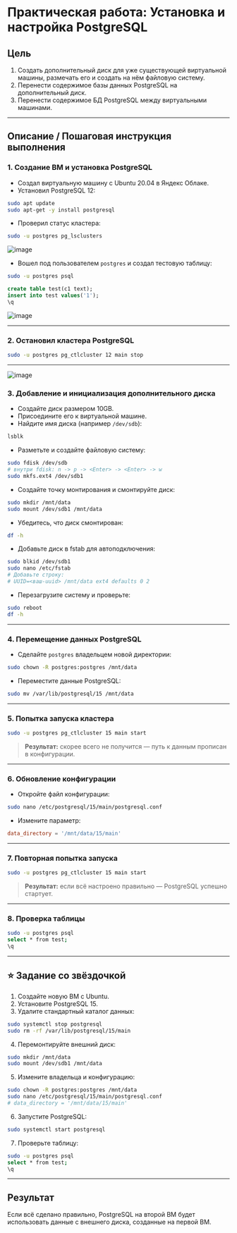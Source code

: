 # Практическая работа: Установка и настройка PostgreSQL

## Цель

1. Создать дополнительный диск для уже существующей виртуальной машины, размечать его и создать на нём файловую систему.  
2. Перенести содержимое базы данных PostgreSQL на дополнительный диск.  
3. Перенести содержимое БД PostgreSQL между виртуальными машинами.

---

## Описание / Пошаговая инструкция выполнения

### 1. Создание ВМ и установка PostgreSQL

- Создал виртуальную машину с Ubuntu 20.04 в Яндекс Облаке.
- Установил PostgreSQL 12:

```bash
sudo apt update
sudo apt-get -y install postgresql
```

- Проверил статус кластера:

```bash
sudo -u postgres pg_lsclusters
```
![image](https://github.com/user-attachments/assets/da99ced1-c875-4ef1-bf4a-642411154b2c)

- Вошел под пользователем `postgres` и создал тестовую таблицу:

```bash
sudo -u postgres psql
```

```sql
create table test(c1 text);
insert into test values('1');
\q
```
![image](https://github.com/user-attachments/assets/3463f73b-0958-4b2b-997b-42eb698267ae)

---

### 2. Остановил кластера PostgreSQL

```bash
sudo -u postgres pg_ctlcluster 12 main stop
```

---
![image](https://github.com/user-attachments/assets/100d139c-c9f9-433d-b0dc-4373d5fc8129)

### 3. Добавление и инициализация дополнительного диска

- Создайте диск размером 10GB.
- Присоедините его к виртуальной машине.
- Найдите имя диска (например `/dev/sdb`):

```bash
lsblk
```

- Разметьте и создайте файловую систему:

```bash
sudo fdisk /dev/sdb
# внутри fdisk: n -> p -> <Enter> -> <Enter> -> w
sudo mkfs.ext4 /dev/sdb1
```

- Создайте точку монтирования и смонтируйте диск:

```bash
sudo mkdir /mnt/data
sudo mount /dev/sdb1 /mnt/data
```

- Убедитесь, что диск смонтирован:

```bash
df -h
```

- Добавьте диск в fstab для автоподключения:

```bash
sudo blkid /dev/sdb1
sudo nano /etc/fstab
# Добавьте строку:
# UUID=<ваш-uuid> /mnt/data ext4 defaults 0 2
```

- Перезагрузите систему и проверьте:

```bash
sudo reboot
df -h
```

---

### 4. Перемещение данных PostgreSQL

- Сделайте `postgres` владельцем новой директории:

```bash
sudo chown -R postgres:postgres /mnt/data
```

- Переместите данные PostgreSQL:

```bash
sudo mv /var/lib/postgresql/15 /mnt/data
```

---

### 5. Попытка запуска кластера

```bash
sudo -u postgres pg_ctlcluster 15 main start
```

> **Результат:** скорее всего не получится — путь к данным прописан в конфигурации.

---

### 6. Обновление конфигурации

- Откройте файл конфигурации:

```bash
sudo nano /etc/postgresql/15/main/postgresql.conf
```

- Измените параметр:

```conf
data_directory = '/mnt/data/15/main'
```

---

### 7. Повторная попытка запуска

```bash
sudo -u postgres pg_ctlcluster 15 main start
```

> **Результат:** если всё настроено правильно — PostgreSQL успешно стартует.

---

### 8. Проверка таблицы

```bash
sudo -u postgres psql
select * from test;
\q
```

---

## ⭐ Задание со звёздочкой

1. Создайте новую ВМ с Ubuntu.
2. Установите PostgreSQL 15.
3. Удалите стандартный каталог данных:

```bash
sudo systemctl stop postgresql
sudo rm -rf /var/lib/postgresql/15/main
```

4. Перемонтируйте внешний диск:

```bash
sudo mkdir /mnt/data
sudo mount /dev/sdb1 /mnt/data
```

5. Измените владельца и конфигурацию:

```bash
sudo chown -R postgres:postgres /mnt/data
sudo nano /etc/postgresql/15/main/postgresql.conf
# data_directory = '/mnt/data/15/main'
```

6. Запустите PostgreSQL:

```bash
sudo systemctl start postgresql
```

7. Проверьте таблицу:

```bash
sudo -u postgres psql
select * from test;
\q
```

---

## Результат

Если всё сделано правильно, PostgreSQL на второй ВМ будет использовать данные с внешнего диска, созданные на первой ВМ.
